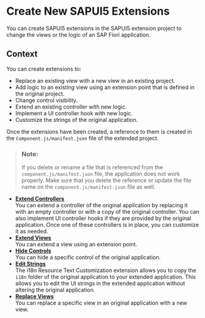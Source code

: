 <!-- loio06b93dc3bd0d4ee1b3a5da903d3a1daa -->

# Create New SAPUI5 Extensions

You can create SAPUI5 extensions in the SAPUI5 extension project to change the views or the logic of an SAP Fiori application.



## Context

You can create extensions to:

-   Replace an existing view with a new view in an existing project.
-   Add logic to an existing view using an extension point that is defined in the original project.
-   Change control visibility.
-   Extend an existing controller with new logic.
-   Implement a UI controller hook with new logic.
-   Customize the strings of the original application.

Once the extensions have been created, a reference to them is created in the `Component.js/manifest.json` file of the extended project.

> ### Note:  
> If you delete or rename a file that is referenced from the `component.js/manifest.json` file, the application does not work properly. Make sure that you delete the reference or update the file name on the `component.js/manifest.json` file as well.

-   **[Extend Controllers](extend-controllers-13fcc2a.md "You can extend a controller of the original application by replacing it with an empty
		controller or with a copy of the original controller. You can also implement UI controller
		hooks if they are provided by the original application. Once one of these controllers is in
		place, you can customize it as needed.")**  
You can extend a controller of the original application by replacing it with an empty controller or with a copy of the original controller. You can also implement UI controller hooks if they are provided by the original application. Once one of these controllers is in place, you can customize it as needed.
-   **[Extend Views](extend-views-f2f471d.md "You can extend a view using an extension point.")**  
You can extend a view using an extension point.
-   **[Hide Controls](hide-controls-0e044a3.md "You can hide a specific control of the original application.")**  
You can hide a specific control of the original application.
-   **[Edit Strings](edit-strings-d90686f.md "The i18n Resource Text Customization extension allows you to copy the
			i18n folder of the original application to your extended
		application. This allows you to edit the UI strings in the extended application without
		altering the original application.")**  
The i18n Resource Text Customization extension allows you to copy the `i18n` folder of the original application to your extended application. This allows you to edit the UI strings in the extended application without altering the original application.
-   **[Replace Views](replace-views-57beb9e.md "You can replace a specific view in an original application with a new
		view.")**  
You can replace a specific view in an original application with a new view.

